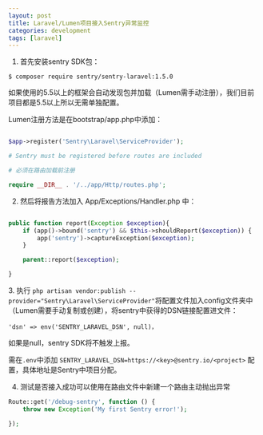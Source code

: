 ```yaml
---
layout: post
title: Laravel/Lumen项目接入Sentry异常监控
categories: development
tags: [laravel]
---
```


1. 首先安装sentry SDK包：

`$ composer require sentry/sentry-laravel:1.5.0`

如果使用的5.5以上的框架会自动发现包并加载（Lumen需手动注册），我们目前项目都是5.5以上所以无需单独配置。

Lumen注册方法是在bootstrap/app.php中添加：

```php

$app->register('Sentry\Laravel\ServiceProvider');

# Sentry must be registered before routes are included

# 必须在路由加载前注册

require __DIR__ . '/../app/Http/routes.php';

```

2. 然后将报告方法加入 App/Exceptions/Handler.php ​中：

```php

public function report(Exception $exception){
    if (app()->bound('sentry') && $this->shouldReport($exception)) {
        app('sentry')->captureException($exception);
    }

    parent::report($exception);

}

```

​3. 执行 `php artisan vendor:publish --provider="Sentry\Laravel\ServiceProvider"​` 将配置文件加入config文件夹中（Lumen需要手动复制或创建），将sentry中获得的DSN链接配置进文件：

`'dsn' => env('SENTRY_LARAVEL_DSN', null)，`

如果是null，sentry SDK将不触发上报。

需在`.env`中添加 `SENTRY_LARAVEL_DSN=https://<key>@sentry.io/<project>` 配置，具体地址是Sentry中项目分配。

4. 测试是否接入成功可以使用在路由文件中新建一个路由主动抛出异常

```php
Route::get('/debug-sentry', function () {
    throw new Exception('My first Sentry error!');

});
```
